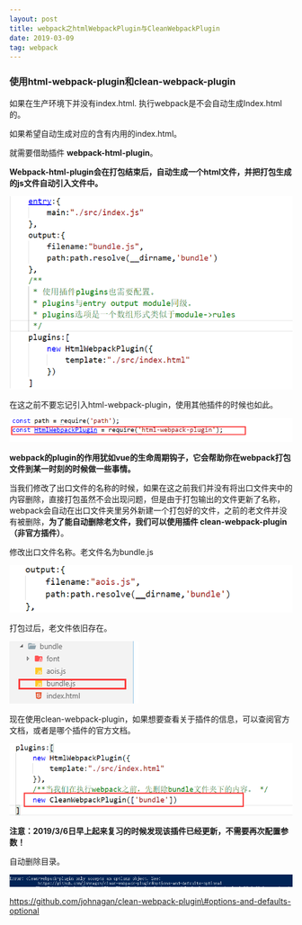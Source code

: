 ```yaml
---
layout: post
title: webpack之htmlWebpackPlugin与CleanWebpackPlugin
date: 2019-03-09 
tag: webpack
---
```


### 使用html-webpack-plugin和clean-webpack-plugin

如果在生产环境下并没有index.html. 执行webpack是不会自动生成Index.html的。

如果希望自动生成对应的含有内用的index.html。

就需要借助插件 **webpack-html-plugin**。

**Webpack-html-plugin会在打包结束后，自动生成一个html文件，并把打包生成的js文件自动引入文件中。**

![](/images/posts/HtmlWebpackPlugin&CleanWebpackPlugin/44541dc62791f44735b39196932be26c.png)

在这之前不要忘记引入html-webpack-plugin，使用其他插件的时候也如此。

![](/images/posts/HtmlWebpackPlugin&CleanWebpackPlugin/b0e9ce0a60482553f9c56bfcf394415b.png)

**webpack的plugin的作用犹如vue的生命周期钩子，它会帮助你在webpack打包文件到某一时刻的时候做一些事情。**

当我们修改了出口文件的名称的时候，如果在这之前我们并没有将出口文件夹中的内容删除，直接打包虽然不会出现问题，但是由于打包输出的文件更新了名称，webpack会自动在出口文件夹里另外新建一个打包好的文件，之前的老文件并没有被删除，**为了能自动删除老文件，我们可以使用插件
clean-webpack-plugin（非官方插件）**。

修改出口文件名称。老文件名为bundle.js

![](/images/posts/HtmlWebpackPlugin&CleanWebpackPlugin/9a5a28fa79457037afc2f4587b5882ae.png)

打包过后，老文件依旧存在。

![](/images/posts/HtmlWebpackPlugin&CleanWebpackPlugin/ed29f398e620a2b87b1e84de5d3cb85f.png)

现在使用clean-webpack-plugin，如果想要查看关于插件的信息，可以查阅官方文档，或者是哪个插件的官方文档。

![](/images/posts/HtmlWebpackPlugin&CleanWebpackPlugin/924ec3a12c23fe8069466a5d20d7944a.png)

**注意：2019/3/6日早上起来复习的时候发现该插件已经更新，不需要再次配置参数！**

自动删除目录。

![](/images/posts/HtmlWebpackPlugin&CleanWebpackPlugin/c440d0aefa4a124367b9e96d1f95b7cb.png)

https://github.com/johnagan/clean-webpack-plugin\#options-and-defaults-optional
